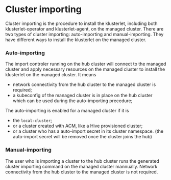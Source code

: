 # Cluster importing

Cluster importing is the procedure to install the klusterlet, including both klusterlet-operator and klusterlet-agent, on the managed cluster. There are two types of cluster importing: auto-importing and manual-importing. They have different ways to install the klusterlet on the managed cluster.

### Auto-importing
The import controler running on the hub cluster will connect to the managed cluster and apply necessary resources on the managed cluster to install the klusterlet on the managed cluster. It means
- network connectivity from the hub cluster to the managed cluster is required;
- a kubeconfig of the managed cluster is in place on the hub cluster which can be used during the auto-importing precedure;

The auto-importing is enabled for a managed cluster if it is
- the `local-cluster`;
- or a cluster created with ACM, like a Hive provisioned cluster;
- or a cluster who has a auto-import secret in its cluster namespace. (the auto-import secret will be removed once the cluster joins the hub)

### Manual-importing
The user who is importing a cluster to the hub cluster runs the generated cluster importing command on the managed cluster mannually. Network connectivity from the hub cluster to the managed cluster is not required.
